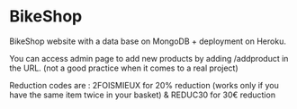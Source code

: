 # BikeShop

BikeShop website with a data base on MongoDB + deployment on Heroku.

You can access admin page to add new products by adding /addproduct in the URL. (not a good practice when it comes to a real project)

Reduction codes are : 2FOISMIEUX for 20% reduction (works only if you have the same item twice in your basket) & REDUC30 for 30€ reduction
